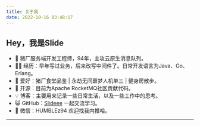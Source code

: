 ```yaml
---
title: 关于我
date: 2022-10-16 03:48:17
---
```


## Hey，我是Slide

- 🐷 猪厂服务端开发工程师，94年，主攻云原生消息队列。
- 👨‍💻 经历：早年写过业务，后来改写中间件了。日常开发语言为Java、Go、Erlang。
- 🤔 爱好：猪厂食堂品鉴 | 永劫无间噩梦人机单三 | 健身房散步。
- 👭 开源：目前为Apache RocketMQ社区贡献代码。
- 💡 博客：主要用来记录一些日常生活，以及一些工作中的思考。
- 😺 GitHub：[Slideee](https://github.com/Slideee)  一起交流学习。
- 💬 微信：HUMBLEz94 欢迎找我内推哈。
---